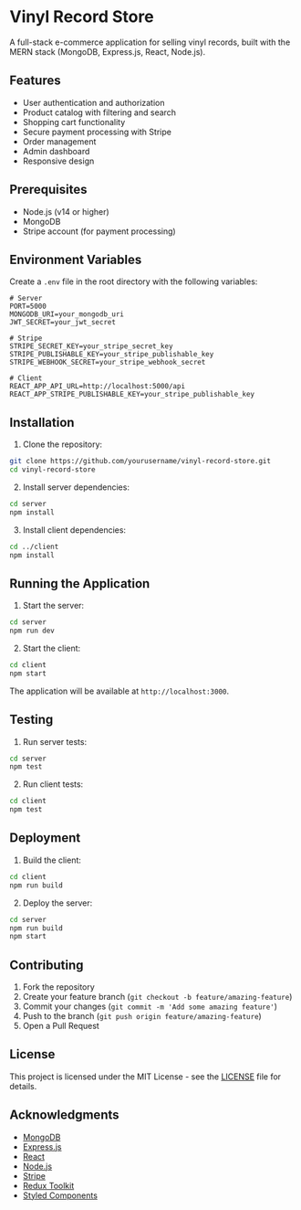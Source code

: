# Vinyl Record Store

A full-stack e-commerce application for selling vinyl records, built with the MERN stack (MongoDB, Express.js, React, Node.js).

## Features

- User authentication and authorization
- Product catalog with filtering and search
- Shopping cart functionality
- Secure payment processing with Stripe
- Order management
- Admin dashboard
- Responsive design

## Prerequisites

- Node.js (v14 or higher)
- MongoDB
- Stripe account (for payment processing)

## Environment Variables

Create a `.env` file in the root directory with the following variables:

```env
# Server
PORT=5000
MONGODB_URI=your_mongodb_uri
JWT_SECRET=your_jwt_secret

# Stripe
STRIPE_SECRET_KEY=your_stripe_secret_key
STRIPE_PUBLISHABLE_KEY=your_stripe_publishable_key
STRIPE_WEBHOOK_SECRET=your_stripe_webhook_secret

# Client
REACT_APP_API_URL=http://localhost:5000/api
REACT_APP_STRIPE_PUBLISHABLE_KEY=your_stripe_publishable_key
```

## Installation

1. Clone the repository:
```bash
git clone https://github.com/yourusername/vinyl-record-store.git
cd vinyl-record-store
```

2. Install server dependencies:
```bash
cd server
npm install
```

3. Install client dependencies:
```bash
cd ../client
npm install
```

## Running the Application

1. Start the server:
```bash
cd server
npm run dev
```

2. Start the client:
```bash
cd client
npm start
```

The application will be available at `http://localhost:3000`.

## Testing

1. Run server tests:
```bash
cd server
npm test
```

2. Run client tests:
```bash
cd client
npm test
```

## Deployment

1. Build the client:
```bash
cd client
npm run build
```

2. Deploy the server:
```bash
cd server
npm run build
npm start
```

## Contributing

1. Fork the repository
2. Create your feature branch (`git checkout -b feature/amazing-feature`)
3. Commit your changes (`git commit -m 'Add some amazing feature'`)
4. Push to the branch (`git push origin feature/amazing-feature`)
5. Open a Pull Request

## License

This project is licensed under the MIT License - see the [LICENSE](LICENSE) file for details.

## Acknowledgments

- [MongoDB](https://www.mongodb.com/)
- [Express.js](https://expressjs.com/)
- [React](https://reactjs.org/)
- [Node.js](https://nodejs.org/)
- [Stripe](https://stripe.com/)
- [Redux Toolkit](https://redux-toolkit.js.org/)
- [Styled Components](https://styled-components.com/) 